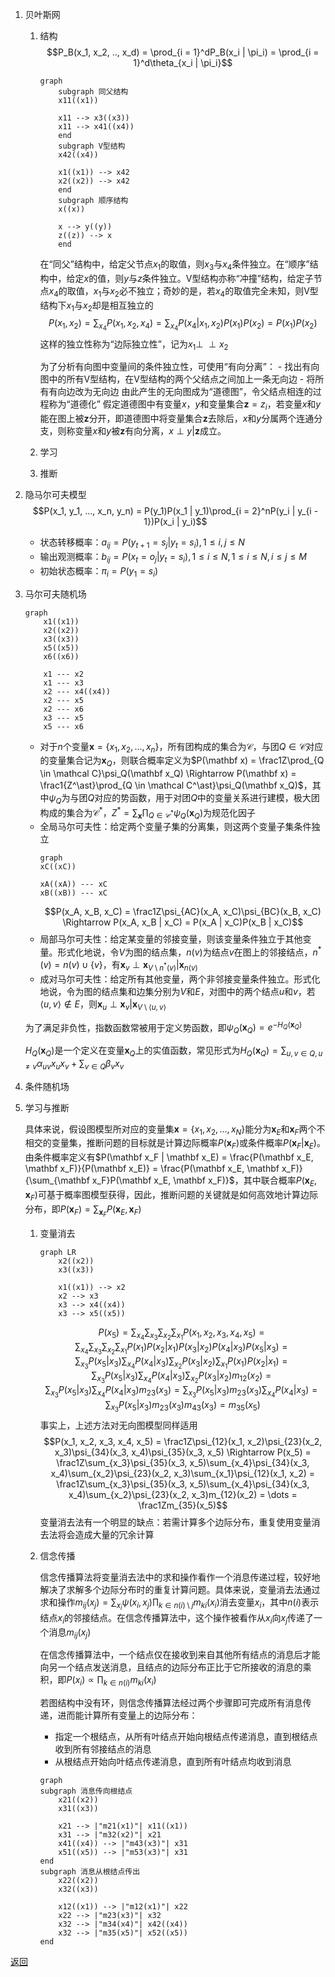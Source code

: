1. 贝叶斯网
    1. 结构
        $$P_B(x_1, x_2, .., x_d) = \prod_{i = 1}^dP_B(x_i | \pi_i) = \prod_{i = 1}^d\theta_{x_i | \pi_i}$$
        ```mermaid
		graph
			subgraph 同父结构
			x11((x1))
			
			x11 --> x3((x3))
			x11 --> x41((x4))
			end
			subgraph V型结构
			x42((x4))
			
			x1((x1)) --> x42
			x2((x2)) --> x42
		    end
		    subgraph 顺序结构
			x((x))
			
			x --> y((y))
			z((z)) --> x
		    end
		```
        在“同父”结构中，给定父节点$x_1$的取值，则$x_3$与$x_4$条件独立。在“顺序”结构中，给定$x$的值，则$y$与$z$条件独立。V型结构亦称“冲撞”结构，给定子节点$x_4$的取值，$x_1$与$x_2$必不独立；奇妙的是，若$x_4$的取值完全未知，则V型结构下$x_1$与$x_2$却是相互独立的
        $$P(x_1, x_2) = \sum_{x_4}P(x_1, x_2, x_4) = \sum_{x_4}P(x_4 | x_1, x_2)P(x_1)P(x_2) = P(x_1)P(x_2)$$
        这样的独立性称为“边际独立性”，记为$x_1\perp\!\!\!\perp x_2$
        
        为了分析有向图中变量间的条件独立性，可使用“有向分离”：
	        - 找出有向图中的所有V型结构，在V型结构的两个父结点之间加上一条无向边
	        - 将所有有向边改为无向边
		由此产生的无向图成为“道德图”，令父结点相连的过程称为“道德化”
		假定道德图中有变量$x$，$y$和变量集合$\mathbf z = {z_i}$，若变量$x$和$y$能在图上被$\mathbf z$分开，即道德图中将变量集合$\mathbf z$去除后，$x$和$y$分属两个连通分支，则称变量$x$和$y$被$\mathbf z$有向分离，$x \perp y | \mathbf z$成立。
	2. 学习
	3. 推断
2. 隐马尔可夫模型
    $$P(x_1, y_1, ..., x_n, y_n) = P(y_1)P(x_1 | y_1)\prod_{i = 2}^nP(y_i | y_{i - 1})P(x_i | y_i)$$
    - 状态转移概率：$a_{ij} = P(y_{t + 1} = s_j | y_t = s_i), 1 \leq i, j \leq N$
    - 输出观测概率：$b_{ij} = P(x_t = o_j | y_t = s_i), 1 \leq i \leq N, 1 \leq i \leq N, i \leq j \leq M$
    - 初始状态概率：$\pi_i = P(y_1 = s_i)$
3. 马尔可夫随机场 
	```mermaid
	graph
		x1((x1))
		x2((x2))
		x3((x3))
		x5((x5))
		x6((x6))
		
		x1 --- x2
		x1 --- x3
		x2 --- x4((x4))
		x2 --- x5
		x2 --- x6
		x3 --- x5
		x5 --- x6
	```
	- 对于$n$个变量$\mathbf x = \{x_1, x_2, ..., x_n\}$，所有团构成的集合为$\mathcal C$，与团$Q \in \mathcal C$对应的变量集合记为$\mathbf x_Q$，则联合概率定义为$P(\mathbf x) = \frac1Z\prod_{Q \in \mathcal C}\psi_Q(\mathbf x_Q) \Rightarrow P(\mathbf x) = \frac1{Z^\ast}\prod_{Q \in \mathcal C^\ast}\psi_Q(\mathbf x_Q)$，其中$\psi_Q$为与团$Q$对应的势函数，用于对团$Q$中的变量关系进行建模，极大团构成的集合为$\mathcal C^\ast$，$Z^\ast = \sum_{\mathbf x}\prod_{Q \in \mathcal C^\ast}\psi_Q(\mathbf x_Q)$为规范化因子
	- 全局马尔可夫性：给定两个变量子集的分离集，则这两个变量子集条件独立
		```mermaid
		graph
		xC((xC))
		
		xA((xA)) --- xC
		xB((xB)) --- xC
		```
		$$P(x_A, x_B, x_C) = \frac1Z\psi_{AC}(x_A, x_C)\psi_{BC}(x_B, x_C) \Rightarrow P(x_A, x_B | x_C) = P(x_A | x_C)P(x_B | x_C)$$
	- 局部马尔可夫性：给定某变量的邻接变量，则该变量条件独立于其他变量。形式化地说，令$V$为图的结点集，$n(v)$为结点$v$在图上的邻接结点，$n^\ast(v) = n(v) \cup \{v\}$，有$\mathbf x_v \perp \mathbf x_{V \setminus n^\ast(v)} | \mathbf x_{n(v)}$
	- 成对马尔可夫性：给定所有其他变量，两个非邻接变量条件独立。形式化地说，令为图的结点集和边集分别为$V$和$E$，对图中的两个结点$u$和$v$，若$\langle u, v\rangle \notin E$，则$\mathbf x_u \perp \mathbf x_v | \mathbf x_{V \setminus \langle u, v\rangle}$
	
	为了满足非负性，指数函数常被用于定义势函数，即$\psi_Q(\mathbf x_Q) = e^{-H_Q(\mathbf x_Q)}$
	
	$H_Q(\mathbf x_Q)$是一个定义在变量$\mathbf x_Q$上的实值函数，常见形式为$H_Q(\mathbf x_Q) = \sum_{u, v \in Q, u \neq v}\alpha_{uv}x_ux_v + \sum_{v \in Q}\beta_vx_v$
4. 条件随机场
5. 学习与推断

	具体来说，假设图模型所对应的变量集$\mathbf x = \{x_1, x_2, \dots, x_N\}$能分为$\mathbf x_E$和$\mathbf x_F$两个不相交的变量集，推断问题的目标就是计算边际概率$P(\mathbf x_F)$或条件概率$P(\mathbf x_F | \mathbf x_E)$。由条件概率定义有$P(\mathbf x_F | \mathbf x_E) = \frac{P(\mathbf x_E, \mathbf x_F)}{P(\mathbf x_E)} = \frac{P(\mathbf x_E, \mathbf x_F)}{\sum_{\mathbf x_F}P(\mathbf x_E, \mathbf x_F)}$，其中联合概率$P(\mathbf x_E, \mathbf x_F)$可基于概率图模型获得，因此，推断问题的关键就是如何高效地计算边际分布，即$P(\mathbf x_F) = \sum_{\mathbf x_F}P(\mathbf x_E, \mathbf x_F)$
	
	1. 变量消去
		```mermaid
		graph LR
			x2((x2))
			x3((x3))

			x1((x1)) --> x2
			x2 --> x3
			x3 --> x4((x4))
			x3 --> x5((x5))
		```
		$$P(x_5) = \sum_{x_4}\sum_{x_3}\sum_{x_2}\sum_{x_1}P(x_1, x_2, x_3, x_4, x_5) = \sum_{x_4}\sum_{x_3}\sum_{x_2}\sum_{x_1}P(x_1)P(x_2 | x_1)P(x_3 | x_2)P(x_4 | x_3)P(x_5 | x_3) = \sum_{x_3}P(x_5 | x_3)\sum_{x_4}P(x_4 | x_3)\sum_{x_2}P(x_3 | x_2)\sum_{x_1}P(x_1)P(x_2 | x_1) = \sum_{x_3}P(x_5 | x_3)\sum_{x_4}P(x_4 | x_3)\sum_{x_2}P(x_3 | x_2)m_{12}(x_2) = \sum_{x_3}P(x_5 | x_3)\sum_{x_4}P(x_4 | x_3)m_{23}(x_3) = \sum_{x_3}P(x_5 | x_3)m_{23}(x_3)\sum_{x_4}P(x_4 | x_3) = \sum_{x_3}P(x_5 | x_3)m_{23}(x_3)m_{43}(x_3) = m_{35}(x_5)$$
		事实上，上述方法对无向图模型同样适用
		$$P(x_1, x_2, x_3, x_4, x_5) = \frac1Z\psi_{12}(x_1, x_2)\psi_{23}(x_2, x_3)\psi_{34}(x_3, x_4)\psi_{35}(x_3, x_5) \Rightarrow P(x_5) = \frac1Z\sum_{x_3}\psi_{35}(x_3, x_5)\sum_{x_4}\psi_{34}(x_3, x_4)\sum_{x_2}\psi_{23}(x_2, x_3)\sum_{x_1}\psi_{12}(x_1, x_2) = \frac1Z\sum_{x_3}\psi_{35}(x_3, x_5)\sum_{x_4}\psi_{34}(x_3, x_4)\sum_{x_2}\psi_{23}(x_2, x_3)m_{12}(x_2) = \dots = \frac1Zm_{35}(x_5)$$
		变量消去法有一个明显的缺点：若需计算多个边际分布，重复使用变量消去法将会造成大量的冗余计算
	2. 信念传播

		信念传播算法将变量消去法中的求和操作看作一个消息传递过程，较好地解决了求解多个边际分布时的重复计算问题。具体来说，变量消去法通过求和操作$m_{ij}(x_j) = \sum_{x_i}\psi(x_i, x_j)\prod_{k \in n(i) \setminus j}m_{ki}(x_i)$消去变量$x_i$，其中$n(i)$表示结点$x_i$的邻接结点。在信念传播算法中，这个操作被看作从$x_i$向$x_j$传递了一个消息$m_{ij}(x_j)$

		在信念传播算法中，一个结点仅在接收到来自其他所有结点的消息后才能向另一个结点发送消息，且结点的边际分布正比于它所接收的消息的乘积，即$P(x_i) \propto \prod_{k \in n(i)}m_{ki}(x_i)$

		若图结构中没有环，则信念传播算法经过两个步骤即可完成所有消息传递，进而能计算所有变量上的边际分布：
		- 指定一个根结点，从所有叶结点开始向根结点传递消息，直到根结点收到所有邻接结点的消息
		- 从根结点开始向叶结点传递消息，直到所有叶结点均收到消息
		```mermaid
		graph
		subgraph 消息传向根结点
			x21((x2))
			x31((x3))

			x21 --> |"m21(x1)"| x11((x1)) 
			x31 --> |"m32(x2)"| x21
			x41((x4)) --> |"m43(x3)"| x31
			x51((x5)) --> |"m53(x3)"| x31
		end
		subgraph 消息从根结点传出
			x22((x2))
			x32((x3))

			x12((x1)) --> |"m12(x1)"| x22
			x22 --> |"m23(x3)"| x32
			x32 --> |"m34(x4)"| x42((x4))
			x32 --> |"m35(x5)"| x52((x5)) 
		end
		```

[返回](../readme.md)